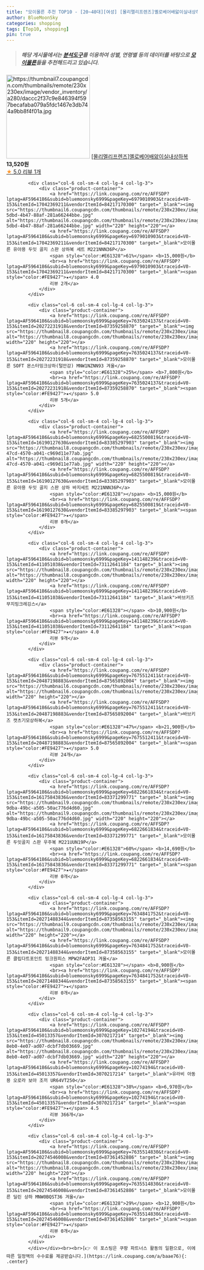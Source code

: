```yaml
---
title: "모이몰른 추천 TOP10 - [20~40대][여성] [몰리멜리프렌즈]옐로베어배앓이실내상하복"
author: BlueMoonSky
categories: shopping
tags: [Top10, shopping]
pin: true
---
```


> ##### 해당 게시물에서는 [**분석도구**](https://itemscout.io/)를 이용하여 **성별**, **연령별** 등의 데이터를 바탕으로 [**모이몰른**](https://link.coupang.com/a/baae76)들을 추천해드리고 있습니다.
<div class="container"><div class="row">
            <div class="col-6 col-sm-4 col-lg-4 col-lg-3">
                <div class="product-container">
                    <a href="https://link.coupang.com/re/AFFSDP?lptag=AF5964186&subid=bluemoonsky6999&pageKey=6819909607&traceid=V0-153&itemId=16161209254&vendorItemId=83002061957" target="_blank"><img src="https://thumbnail7.coupangcdn.com/thumbnails/remote/230x230ex/image/vendor_inventory/a280/daccc2f37c9e846394f597becafaba079a5fdc1467e3db744a9bb8f4f01a.jpg" alt="https://thumbnail7.coupangcdn.com/thumbnails/remote/230x230ex/image/vendor_inventory/a280/daccc2f37c9e846394f597becafaba079a5fdc1467e3db744a9bb8f4f01a.jpg" width="220" height="220"></a>
                    <a href="https://link.coupang.com/re/AFFSDP?lptag=AF5964186&subid=bluemoonsky6999&pageKey=6819909607&traceid=V0-153&itemId=16161209254&vendorItemId=83002061957" target="_blank">[몰리멜리프렌즈]옐로베어배앓이실내상하복</a>
                    <span style="color:#E61328"></span> <b>13,520원</b>
                    <br><a href="https://link.coupang.com/re/AFFSDP?lptag=AF5964186&subid=bluemoonsky6999&pageKey=6819909607&traceid=V0-153&itemId=16161209254&vendorItemId=83002061957" target="_blank"><span style="color:#FE9427">★</span> 5.0
                    리뷰 1개</a>
                </div>
            </div>
            
            <div class="col-6 col-sm-4 col-lg-4 col-lg-3">
                <div class="product-container">
                    <a href="https://link.coupang.com/re/AFFSDP?lptag=AF5964186&subid=bluemoonsky6999&pageKey=6979010903&traceid=V0-153&itemId=17042369211&vendorItemId=84217170300" target="_blank"><img src="https://thumbnail6.coupangcdn.com/thumbnails/remote/230x230ex/image/retail/images/2022/12/08/15/3/98e6d58a-5dbd-4b47-88af-281a66244bbe.jpg" alt="https://thumbnail6.coupangcdn.com/thumbnails/remote/230x230ex/image/retail/images/2022/12/08/15/3/98e6d58a-5dbd-4b47-88af-281a66244bbe.jpg" width="220" height="220"></a>
                    <a href="https://link.coupang.com/re/AFFSDP?lptag=AF5964186&subid=bluemoonsky6999&pageKey=6979010903&traceid=V0-153&itemId=17042369211&vendorItemId=84217170300" target="_blank">모이몰른 유아용 두잇 골지 스판 상하복 세트 M221NNN36P</a>
                    <span style="color:#E61328">61%</span> <b>15,000원</b>
                    <br><a href="https://link.coupang.com/re/AFFSDP?lptag=AF5964186&subid=bluemoonsky6999&pageKey=6979010903&traceid=V0-153&itemId=17042369211&vendorItemId=84217170300" target="_blank"><span style="color:#FE9427">★</span> 4.0
                    리뷰 2개</a>
                </div>
            </div>
            
            <div class="col-6 col-sm-4 col-lg-4 col-lg-3">
                <div class="product-container">
                    <a href="https://link.coupang.com/re/AFFSDP?lptag=AF5964186&subid=bluemoonsky6999&pageKey=7635024137&traceid=V0-153&itemId=20272231918&vendorItemId=87359258870" target="_blank"><img src="https://thumbnail8.coupangcdn.com/thumbnails/remote/230x230ex/image/vendor_inventory/f10a/9a5427f2bb15165a44052d0f7afa2a466f7b075cbb423ad1022f62493c53.jpg" alt="https://thumbnail8.coupangcdn.com/thumbnails/remote/230x230ex/image/vendor_inventory/f10a/9a5427f2bb15165a44052d0f7afa2a466f7b075cbb423ad1022f62493c53.jpg" width="220" height="220"></a>
                    <a href="https://link.coupang.com/re/AFFSDP?lptag=AF5964186&subid=bluemoonsky6999&pageKey=7635024137&traceid=V0-153&itemId=20272231918&vendorItemId=87359258870" target="_blank">모이몰른 SOFT 몬스터밍크상하(털안감) MNW1NZNN93 겨울</a>
                    <span style="color:#E61328">25%</span> <b>7,800원</b>
                    <br><a href="https://link.coupang.com/re/AFFSDP?lptag=AF5964186&subid=bluemoonsky6999&pageKey=7635024137&traceid=V0-153&itemId=20272231918&vendorItemId=87359258870" target="_blank"><span style="color:#FE9427">★</span> 5.0
                    리뷰 5개</a>
                </div>
            </div>
            
            <div class="col-6 col-sm-4 col-lg-4 col-lg-3">
                <div class="product-container">
                    <a href="https://link.coupang.com/re/AFFSDP?lptag=AF5964186&subid=bluemoonsky6999&pageKey=6825500819&traceid=V0-153&itemId=16190127630&vendorItemId=83385297903" target="_blank"><img src="https://thumbnail8.coupangcdn.com/thumbnails/remote/230x230ex/image/retail/images/2022/10/06/15/9/c2f9df7e-47cd-4570-a041-c969d11e77ab.jpg" alt="https://thumbnail8.coupangcdn.com/thumbnails/remote/230x230ex/image/retail/images/2022/10/06/15/9/c2f9df7e-47cd-4570-a041-c969d11e77ab.jpg" width="220" height="220"></a>
                    <a href="https://link.coupang.com/re/AFFSDP?lptag=AF5964186&subid=bluemoonsky6999&pageKey=6825500819&traceid=V0-153&itemId=16190127630&vendorItemId=83385297903" target="_blank">모이몰른 유아용 두잇 골지 스판 상하 바지세트 M221NNN36P</a>
                    <span style="color:#E61328"></span> <b>15,000원</b>
                    <br><a href="https://link.coupang.com/re/AFFSDP?lptag=AF5964186&subid=bluemoonsky6999&pageKey=6825500819&traceid=V0-153&itemId=16190127630&vendorItemId=83385297903" target="_blank"><span style="color:#FE9427">★</span> 
                    리뷰 0개</a>
                </div>
            </div>
            
            <div class="col-6 col-sm-4 col-lg-4 col-lg-3">
                <div class="product-container">
                    <a href="https://link.coupang.com/re/AFFSDP?lptag=AF5964186&subid=bluemoonsky6999&pageKey=141148239&traceid=V0-153&itemId=411051038&vendorItemId=73112641184" target="_blank"><img src="https://thumbnail8.coupangcdn.com/thumbnails/remote/230x230ex/image/vendor_inventory/7734/452a13a74e1f324ae9cfb08eb27f687dafde6f518e7521cd1df4c9029c33.jpg" alt="https://thumbnail8.coupangcdn.com/thumbnails/remote/230x230ex/image/vendor_inventory/7734/452a13a74e1f324ae9cfb08eb27f687dafde6f518e7521cd1df4c9029c33.jpg" width="220" height="220"></a>
                    <a href="https://link.coupang.com/re/AFFSDP?lptag=AF5964186&subid=bluemoonsky6999&pageKey=141148239&traceid=V0-153&itemId=411051038&vendorItemId=73112641184" target="_blank">바브키즈 무지밍크레깅스</a>
                    <span style="color:#E61328"></span> <b>10,900원</b>
                    <br><a href="https://link.coupang.com/re/AFFSDP?lptag=AF5964186&subid=bluemoonsky6999&pageKey=141148239&traceid=V0-153&itemId=411051038&vendorItemId=73112641184" target="_blank"><span style="color:#FE9427">★</span> 4.0
                    리뷰 9개</a>
                </div>
            </div>
            
            <div class="col-6 col-sm-4 col-lg-4 col-lg-3">
                <div class="product-container">
                    <a href="https://link.coupang.com/re/AFFSDP?lptag=AF5964186&subid=bluemoonsky6999&pageKey=7675512411&traceid=V0-153&itemId=20487198883&vendorItemId=87565892004" target="_blank"><img src="https://thumbnail6.coupangcdn.com/thumbnails/remote/230x230ex/image/vendor_inventory/2751/681484a62763025cd83d3b58fe1a25bac82483e3b3a5a6709205e7581855.jpg" alt="https://thumbnail6.coupangcdn.com/thumbnails/remote/230x230ex/image/vendor_inventory/2751/681484a62763025cd83d3b58fe1a25bac82483e3b3a5a6709205e7581855.jpg" width="220" height="220"></a>
                    <a href="https://link.coupang.com/re/AFFSDP?lptag=AF5964186&subid=bluemoonsky6999&pageKey=7675512411&traceid=V0-153&itemId=20487198883&vendorItemId=87565892004" target="_blank">바브키즈 캣츠기모상하복</a>
                    <span style="color:#E61328">47%</span> <b>21,900원</b>
                    <br><a href="https://link.coupang.com/re/AFFSDP?lptag=AF5964186&subid=bluemoonsky6999&pageKey=7675512411&traceid=V0-153&itemId=20487198883&vendorItemId=87565892004" target="_blank"><span style="color:#FE9427">★</span> 5.0
                    리뷰 24개</a>
                </div>
            </div>
            
            <div class="col-6 col-sm-4 col-lg-4 col-lg-3">
                <div class="product-container">
                    <a href="https://link.coupang.com/re/AFFSDP?lptag=AF5964186&subid=bluemoonsky6999&pageKey=6822661834&traceid=V0-153&itemId=16175843836&vendorItemId=83371299771" target="_blank"><img src="https://thumbnail9.coupangcdn.com/thumbnails/remote/230x230ex/image/retail/images/2022/10/05/12/4/f36fe837-9dba-49bc-a505-50ac776d4d60.jpg" alt="https://thumbnail9.coupangcdn.com/thumbnails/remote/230x230ex/image/retail/images/2022/10/05/12/4/f36fe837-9dba-49bc-a505-50ac776d4d60.jpg" width="220" height="220"></a>
                    <a href="https://link.coupang.com/re/AFFSDP?lptag=AF5964186&subid=bluemoonsky6999&pageKey=6822661834&traceid=V0-153&itemId=16175843836&vendorItemId=83371299771" target="_blank">모이몰른 두잇골지 스판 우주복 M221UUN19P</a>
                    <span style="color:#E61328">60%</span> <b>14,690원</b>
                    <br><a href="https://link.coupang.com/re/AFFSDP?lptag=AF5964186&subid=bluemoonsky6999&pageKey=6822661834&traceid=V0-153&itemId=16175843836&vendorItemId=83371299771" target="_blank"><span style="color:#FE9427">★</span> 
                    리뷰 0개</a>
                </div>
            </div>
            
            <div class="col-6 col-sm-4 col-lg-4 col-lg-3">
                <div class="product-container">
                    <a href="https://link.coupang.com/re/AFFSDP?lptag=AF5964186&subid=bluemoonsky6999&pageKey=7634841752&traceid=V0-153&itemId=20271488344&vendorItemId=87358563155" target="_blank"><img src="https://thumbnail9.coupangcdn.com/thumbnails/remote/230x230ex/image/vendor_inventory/84b4/3fd21c0f40b0d12af3abc7ff66c359b806b1ca46ed759cf44b2fee49a343.jpg" alt="https://thumbnail9.coupangcdn.com/thumbnails/remote/230x230ex/image/vendor_inventory/84b4/3fd21c0f40b0d12af3abc7ff66c359b806b1ca46ed759cf44b2fee49a343.jpg" width="220" height="220"></a>
                    <a href="https://link.coupang.com/re/AFFSDP?lptag=AF5964186&subid=bluemoonsky6999&pageKey=7634841752&traceid=V0-153&itemId=20271488344&vendorItemId=87358563155" target="_blank">모이몰른 클립다트포인트 밍크원피스 MPW2FAOP31 겨울</a>
                    <span style="color:#E61328"></span> <b>8,900원</b>
                    <br><a href="https://link.coupang.com/re/AFFSDP?lptag=AF5964186&subid=bluemoonsky6999&pageKey=7634841752&traceid=V0-153&itemId=20271488344&vendorItemId=87358563155" target="_blank"><span style="color:#FE9427">★</span> 
                    리뷰 0개</a>
                </div>
            </div>
            
            <div class="col-6 col-sm-4 col-lg-4 col-lg-3">
                <div class="product-container">
                    <a href="https://link.coupang.com/re/AFFSDP?lptag=AF5964186&subid=bluemoonsky6999&pageKey=10274194&traceid=V0-153&itemId=45013357&vendorItemId=3070217214" target="_blank"><img src="https://thumbnail8.coupangcdn.com/thumbnails/remote/230x230ex/image/retail/images/2016/11/30/11/2/6d545287-8eb0-4e07-ad07-dcbf7db03669.jpg" alt="https://thumbnail8.coupangcdn.com/thumbnails/remote/230x230ex/image/retail/images/2016/11/30/11/2/6d545287-8eb0-4e07-ad07-dcbf7db03669.jpg" width="220" height="220"></a>
                    <a href="https://link.coupang.com/re/AFFSDP?lptag=AF5964186&subid=bluemoonsky6999&pageKey=10274194&traceid=V0-153&itemId=45013357&vendorItemId=3070217214" target="_blank">유라비 아동용 오로라 보아 조끼 UR64VT250</a>
                    <span style="color:#E61328">38%</span> <b>6,970원</b>
                    <br><a href="https://link.coupang.com/re/AFFSDP?lptag=AF5964186&subid=bluemoonsky6999&pageKey=10274194&traceid=V0-153&itemId=45013357&vendorItemId=3070217214" target="_blank"><span style="color:#FE9427">★</span> 4.5
                    리뷰 366개</a>
                </div>
            </div>
            
            <div class="col-6 col-sm-4 col-lg-4 col-lg-3">
                <div class="product-container">
                    <a href="https://link.coupang.com/re/AFFSDP?lptag=AF5964186&subid=bluemoonsky6999&pageKey=7635514830&traceid=V0-153&itemId=20274546008&vendorItemId=87361452886" target="_blank"><img src="https://thumbnail8.coupangcdn.com/thumbnails/remote/230x230ex/image/vendor_inventory/95fa/e720a60a697eacd1b91f0ec44777ab4a636bf8a0204267b2f05a437d87e9.jpg" alt="https://thumbnail8.coupangcdn.com/thumbnails/remote/230x230ex/image/vendor_inventory/95fa/e720a60a697eacd1b91f0ec44777ab4a636bf8a0204267b2f05a437d87e9.jpg" width="220" height="220"></a>
                    <a href="https://link.coupang.com/re/AFFSDP?lptag=AF5964186&subid=bluemoonsky6999&pageKey=7635514830&traceid=V0-153&itemId=20274546008&vendorItemId=87361452886" target="_blank">모이몰른 딜린 상하 MNW0BQST36 겨울</a>
                    <span style="color:#E61328">29%</span> <b>12,900원</b>
                    <br><a href="https://link.coupang.com/re/AFFSDP?lptag=AF5964186&subid=bluemoonsky6999&pageKey=7635514830&traceid=V0-153&itemId=20274546008&vendorItemId=87361452886" target="_blank"><span style="color:#FE9427">★</span> 
                    리뷰 0개</a>
                </div>
            </div>
            </div></div><br><br>[👉 이 포스팅은 쿠팡 파트너스 활동의 일환으로, 이에 따른 일정액의 수수료를 제공받습니다.](https://link.coupang.com/a/baae76){: .center}